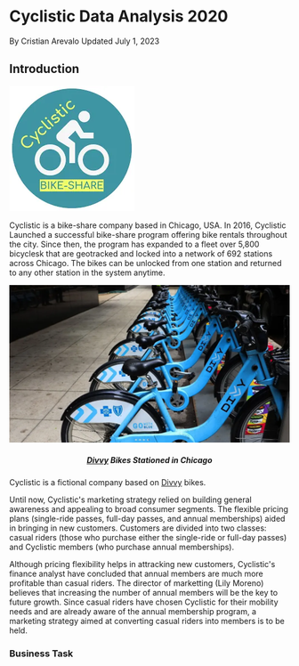 # Cyclistic Data Analysis 2020
By Cristian Arevalo
Updated July 1, 2023

## Introduction
<img src="https://github.com/csarevalo/Case-Studies/blob/cbcdc43ae32a54666f73902b52cce8ff2130137c/Cyclistic-Data-Analysis-2020/images/cyclist2.png">

Cyclistic is a bike-share company based in Chicago, USA. In 2016, Cyclistic Launched a successful bike-share program offering bike rentals throughout the city. Since then, the program has expanded to a fleet over 5,800 bicyclesk that are geotracked and locked into a network of 692 stations across Chicago. The bikes can be unlocked from one station and returned to any other station in the system anytime.

<p align="center">
  <img src = "https://github.com/csarevalo/Case-Studies/blob/4d3f62ffda82b91eaf0586ab1a65ab92b10ec643/Cyclistic-Data-Analysis-2020/images/divvy-bicycles.png" alt="Image" width="650">
</p>

<h5 align="center"> <a href="https://divvybikes.com">Divvy</a> Bikes Stationed in Chicago</h5>

Cyclistic is a fictional company based on [Divvy](https://divvybikes.com) bikes.

Until now, Cyclistic's marketing strategy relied on building general awareness and appealing to broad consumer segments. The flexible pricing plans (single-ride passes, full-day passes, and annual memberships) aided in bringing in new customers. Customers are divided into two classes: casual riders (those who purchase either the single-ride or full-day passes) and Cyclistic members (who purchase annual memberships).

Although pricing flexibility helps in attracking new customers, Cyclistic's finance analyst have concluded that annual members are much more profitable than casual riders. The director of marketting (Lily Moreno) believes that increasing the number of annual members will be the key to future growth. Since casual riders have chosen Cyclistic for their mobility needs and are already aware of the annual membership program, a marketing strategy aimed at converting casual riders into members is to be held.

### Business Task

